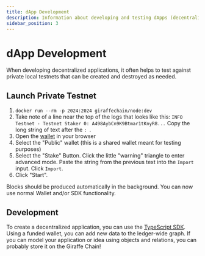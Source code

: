 ```yaml
---
title: dApp Development
description: Information about developing and testing dApps (decentralized applications).
sidebar_position: 3
---
```


# dApp Development
When developing decentralized applications, it often helps to test against private local testnets that can be created and destroyed as needed.

## Launch Private Testnet
1. `docker run --rm -p 2024:2024 giraffechain/node:dev`
1. Take note of a line near the top of the logs that looks like this: `INFO  Testnet - Testnet Staker 0: A498AybCn9K9Btmar1tKnyR8...`
  Copy the long string of text after the `: `.
1. Open the [wallet](http://localhost:2024) in your browser
1. Select the "Public" wallet (this is a shared wallet meant for testing purposes)
1. Select the "Stake" Button. Click the little "warning" triangle to enter advanced mode. Paste the string from the previous text into the `Import` input. Click `Import`.
1. Click "Start".

Blocks should be produced automatically in the background. You can now use normal Wallet and/or SDK functionality.

## Development
To create a decentralized application, you can use the [TypeScript SDK](./sdk). Using a funded wallet, you can add new data to the ledger-wide graph. If you can model your application or idea using objects and relations, you can probably store it on the Giraffe Chain!